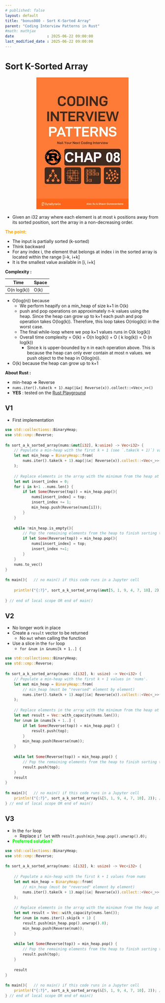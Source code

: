 ```yaml
---
# published: false
layout: default
title: "bonus080 - Sort K-Sorted Array"
parent: "Coding Interview Patterns in Rust"
#math: mathjax
date               : 2025-06-22 09:00:00
last_modified_date : 2025-06-22 09:00:00
---
```


# Sort K-Sorted Array

<div align="center">
<img src="../assets/chap_08.webp" alt="" width="300" loading="lazy"/>
</div>

* Given an i32 array where each element is at most ``k`` positions away from its sorted position, sort the array in a non-decreasing order.

<span style="color:orange"><b>The point:</b></span>

* The input is partially sorted (k-sorted)
* Think backward
* For any index i, the element that belongs at index i in the sorted array is located within the range [i-k, i+k]
* It is the smallest value available in [i, i+k]

**Complexity :**

| Time               | Space |
|--------------------|-------|
| O(n log(k))               | O(k)  |

* O(log(n)) because 
    * We perform heapify on a min_heap of size k+1 in O(k)
    * push and pop operations on approximately n-k values using the heap. Since the heap can grow up to k+1 each push and pop operation takes O(log(k)). Therefore, this loop takes O(nlog(k)) in the worst case.
    * The final while-loop where we pop k+1 values runs in O(k log(k))
    * Overall time complexity = O(k) + O(n log(k)) + O ( k log(k)) = O (n log(k))
        * Since k is upper-bounded by n in each operation above. This is because the heap can only ever contain at most n values. we push object to the heap in O(log(n)). 
* O(k) because the heap can grow up to k+1

**About Rust :**
* min-heap => Reverse
* `nums.iter().take(k + 1).map(|&x| Reverse(x)).collect::<Vec<_>>()`
* **YES** : tested on the [Rust Playground](https://play.rust-lang.org/)

<!-- 
<span style="color:red"><b>TODO : </b></span> 
* Add comments in the source code        
 -->

<!-- * <span style="color:lime"><b>Preferred solution?</b></span>      -->




## V1
* First implementation


```rust
use std::collections::BinaryHeap;
use std::cmp::Reverse;

fn sort_a_k_sorted_array(nums:&mut[i32], k:usize) -> Vec<i32> {
    // Populate a min-heap with the first k + 1 (see `.take(k + 1)`) values in 'nums'.
    let mut min_heap = BinaryHeap::from(
        nums.iter().take(k + 1).map(|&x| Reverse(x)).collect::<Vec<_>>() // min_heap (must be "reversed" element by element)
    );
    
    // Replace elements in the array with the minimum from the heap at each iteration.
    let mut insert_index = 0;
    for i in k+1 ..nums.len() {
        if let Some(Reverse(top)) = min_heap.pop(){ 
            nums[insert_index] = top;
            insert_index += 1;
            min_heap.push(Reverse(nums[i]));
        }
    }
    
    while !min_heap.is_empty(){
        // Pop the remaining elements from the heap to finish sorting the array.
        if let Some(Reverse(top)) = min_heap.pop(){ 
            nums[insert_index] = top;
            insert_index +=1;
        }
    }
    nums.to_vec()
}

fn main(){   // no main() if this code runs in a Jupyter cell 

    println!("{:?}", sort_a_k_sorted_array(&mut[5, 1, 9, 4, 7, 10], 2)); //[1, 4, 5, 7, 9, 10]
    
} // end of local scope OR end of main()       
```

## V2
* No longer work in place
* Create a `result` vector to be returned
    * No `mut` when calling the function
* Use a slice in the ``for`` loop
    * `for &num in &nums[k + 1..] {`


```rust
use std::collections::BinaryHeap;
use std::cmp::Reverse;

fn sort_a_k_sorted_array(nums: &[i32], k: usize) -> Vec<i32> {
    // Populate a min-heap with the first k + 1 values in 'nums'.
    let mut min_heap = BinaryHeap::from(
        // min_heap (must be "reversed" element by element)
        nums.iter().take(k + 1).map(|&x| Reverse(x)).collect::<Vec<_>>() 
    );

    // Replace elements in the array with the minimum from the heap at each iteration.
    let mut result = Vec::with_capacity(nums.len());
    for &num in &nums[k + 1..] {
        if let Some(Reverse(top)) = min_heap.pop() {
            result.push(top);
        }
        min_heap.push(Reverse(num));
    }

    while let Some(Reverse(top)) = min_heap.pop() {
        // Pop the remaining elements from the heap to finish sorting the array.
        result.push(top);
    }
    result
}

fn main(){   // no main() if this code runs in a Jupyter cell 
    println!("{:?}", sort_a_k_sorted_array(&[5, 1, 9, 4, 7, 10], 2)); //[1, 4, 5, 7, 9, 10]
} // end of local scope OR end of main()       
```

## V3
* In the `for` loop
    * Replace `if let` with `result.push(min_heap.pop().unwrap().0);`
* <span style="color:lime"><b>Preferred solution?</b></span> 


```rust
use std::collections::BinaryHeap;
use std::cmp::Reverse;

fn sort_a_k_sorted_array(nums: &[i32], k: usize) -> Vec<i32> {
    
    // Populate a min-heap with the first k + 1 values from nums
    let mut min_heap = BinaryHeap::from(
        // min_heap (must be "reversed" element by element)
        nums.iter().take(k + 1).map(|&x| Reverse(x)).collect::<Vec<_>>()
    );
    
    // Replace elements in the array with the minimum from the heap at each iteration.
    let mut result = Vec::with_capacity(nums.len());
    for &num in nums.iter().skip(k + 1) {
        result.push(min_heap.pop().unwrap().0);
        min_heap.push(Reverse(num));
    }

    while let Some(Reverse(top)) = min_heap.pop() {
        // Pop the remaining elements from the heap to finish sorting the array.
        result.push(top);
    }

    result
}

fn main(){   // no main() if this code runs in a Jupyter cell 
    println!("{:?}", sort_a_k_sorted_array(&[5, 1, 9, 4, 7, 10], 2)); //[1, 4, 5, 7, 9, 10]
} // end of local scope OR end of main()       
```
